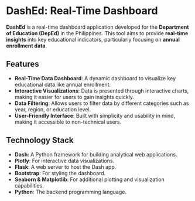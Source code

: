# DashEd: Real-Time Dashboard

**DashEd** is a real-time dashboard application developed for the **Department of Education (DepEd)** in the Philippines. This tool aims to provide **real-time insights** into key educational indicators, particularly focusing on **annual enrollment data**.

## Features

- **Real-Time Data Dashboard**: A dynamic dashboard to visualize key educational data like annual enrollment.
- **Interactive Visualizations**: Data is presented through interactive charts, making it easier for users to gain insights quickly.
- **Data Filtering**: Allows users to filter data by different categories such as year, region, or education level.
- **User-Friendly Interface**: Built with simplicity and usability in mind, making it accessible to non-technical users.

## Technology Stack

- **Dash**: A Python framework for building analytical web applications.
- **Plotly**: For interactive data visualizations.
- **Flask**: A web server to host the Dash app.
- **Bootstrap**: For styling the dashboard.
- **Seaborn & Matplotlib**: For additional plotting and visualization capabilities.
- **Python**: The backend programming language.
